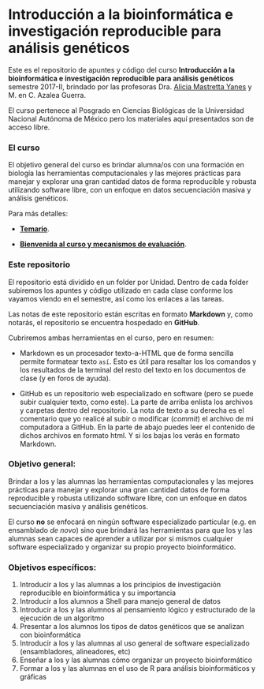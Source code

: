# Introducción a la bioinformática e investigación reproducible para análisis genéticos

Este es el repositorio de apuntes y código del curso **Introducción a la bioinformática e investigación reproducible para análisis genéticos** semestre 2017-II, brindado por las profesoras Dra. [Alicia Mastretta Yanes](www.mastrettayanes-lab.org) y M. en C. Azalea Guerra.

El curso pertenece al Posgrado en Ciencias Biológicas de la Universidad Nacional Autónoma de México pero los materiales aquí presentados son de acceso libre. 

### El curso

El objetivo general del curso es brindar alumna/os con una formación en biología las herramientas computacionales y las mejores prácticas para manejar y explorar una gran cantidad datos de forma reproducible y robusta utilizando software libre, con un enfoque en datos secuenciación masiva y análisis genéticos. 

Para más detalles:

* **[Temario](Temario_Bioinfo2017-2.md)**. 

* **[Bienvenida al curso y mecanismos de evaluación](Bienvenida_y_dinamicadeclase.md)**. 


### Este repositorio

El repositorio está dividido en un folder por Unidad. Dentro de cada folder subiremos los apuntes y código utilizado en cada clase conforme los vayamos viendo en el semestre, así como los enlaces a las tareas. 

Las notas de este repositorio están escritas en formato **Markdown** y, como notarás, el repositorio se encuentra hospedado en **GitHub**. 

Cubriremos ambas herramientas en el curso, pero en resumen: 

* Markdown es un procesador texto-a-HTML que de forma sencilla permite formatear texto `así`. Esto es útil para resaltar los los comandos y los resultados de la terminal del resto del texto en los documentos de clase (y en foros de ayuda).

* GitHub es un repositorio web especializado en software (pero se puede subir cualquier texto, como este). La parte de arriba enlista los archivos y carpetas dentro del repositorio. La nota de texto a su derecha es el comentario que yo realicé al subir o modificar (*commit*) el archivo de mi computadora a GitHub. En la parte de abajo puedes leer el contenido de dichos archivos en formato html. Y si los bajas los verás en formato Markdown.


### Objetivo general:
Brindar a los y las alumnas las herramientas computacionales y las mejores prácticas para manejar y explorar una gran cantidad datos de forma reproducible y robusta utilizando software libre, con un enfoque en datos secuenciación masiva y análisis genéticos. 

El curso **no** se enfocará en ningún software especializado particular (e.g. en ensamblado *de novo*) sino que brindará las herramientas para que los y las alumnas sean capaces de aprender a utilizar por si mismos cualquier software especializado y organizar su propio proyecto bioinformático. 

### Objetivos específicos: 
1.	Introducir a los  y las alumnas a los principios de investigación reproducible en bioinformática y su importancia 
2.	Introducir a los alumnos a Shell para manejo general de datos
3.	Introducir a los y las alumnos al pensamiento lógico y estructurado de la ejecución de un algoritmo
4.	Presentar a los alumnos los tipos de datos genéticos que se analizan con bioinformática 
5.	Introducir a los y las alumnas al uso general de software especializado (ensambladores, alineadores, etc)
6.	Enseñar a los y las alumnas cómo organizar un proyecto bioinformático
7.	Formar a los y las alumnas en el uso de R para análisis bioinformáticos y gráficas
